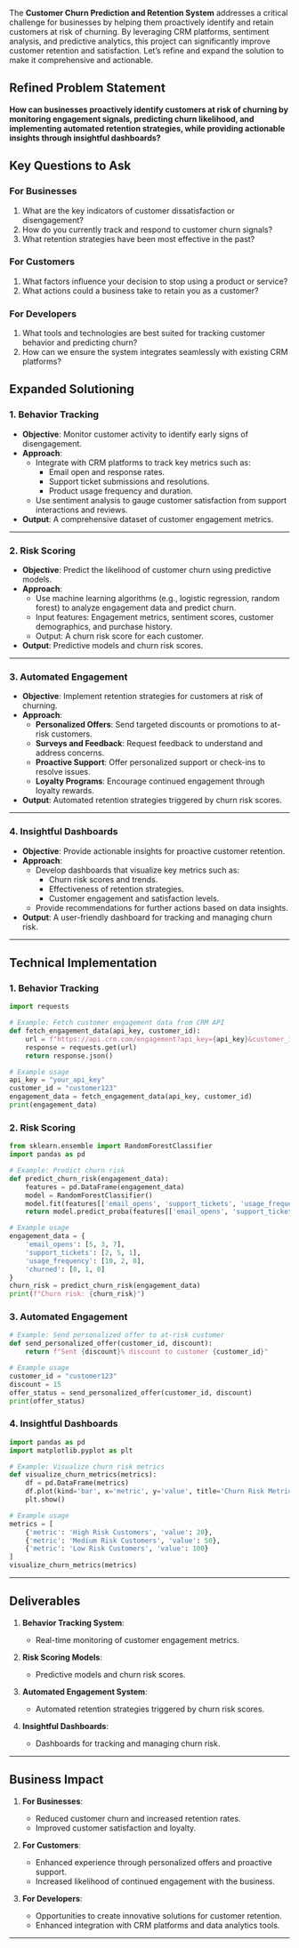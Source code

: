 The **Customer Churn Prediction and Retention System** addresses a critical challenge for businesses by helping them proactively identify and retain customers at risk of churning. By leveraging CRM platforms, sentiment analysis, and predictive analytics, this project can significantly improve customer retention and satisfaction. Let’s refine and expand the solution to make it comprehensive and actionable.

## **Refined Problem Statement**

**How can businesses proactively identify customers at risk of churning by monitoring engagement signals, predicting churn likelihood, and implementing automated retention strategies, while providing actionable insights through insightful dashboards?**


## **Key Questions to Ask**

### **For Businesses**
1. What are the key indicators of customer dissatisfaction or disengagement?
2. How do you currently track and respond to customer churn signals?
3. What retention strategies have been most effective in the past?

### **For Customers**
1. What factors influence your decision to stop using a product or service?
2. What actions could a business take to retain you as a customer?

### **For Developers**
1. What tools and technologies are best suited for tracking customer behavior and predicting churn?
2. How can we ensure the system integrates seamlessly with existing CRM platforms?

## **Expanded Solutioning**

### **1. Behavior Tracking**
   - **Objective**: Monitor customer activity to identify early signs of disengagement.
   - **Approach**:
     - Integrate with CRM platforms to track key metrics such as:
       - Email open and response rates.
       - Support ticket submissions and resolutions.
       - Product usage frequency and duration.
     - Use sentiment analysis to gauge customer satisfaction from support interactions and reviews.
   - **Output**: A comprehensive dataset of customer engagement metrics.

---

### **2. Risk Scoring**
   - **Objective**: Predict the likelihood of customer churn using predictive models.
   - **Approach**:
     - Use machine learning algorithms (e.g., logistic regression, random forest) to analyze engagement data and predict churn.
     - Input features: Engagement metrics, sentiment scores, customer demographics, and purchase history.
     - Output: A churn risk score for each customer.
   - **Output**: Predictive models and churn risk scores.

---

### **3. Automated Engagement**
   - **Objective**: Implement retention strategies for customers at risk of churning.
   - **Approach**:
     - **Personalized Offers**: Send targeted discounts or promotions to at-risk customers.
     - **Surveys and Feedback**: Request feedback to understand and address concerns.
     - **Proactive Support**: Offer personalized support or check-ins to resolve issues.
     - **Loyalty Programs**: Encourage continued engagement through loyalty rewards.
   - **Output**: Automated retention strategies triggered by churn risk scores.

---

### **4. Insightful Dashboards**
   - **Objective**: Provide actionable insights for proactive customer retention.
   - **Approach**:
     - Develop dashboards that visualize key metrics such as:
       - Churn risk scores and trends.
       - Effectiveness of retention strategies.
       - Customer engagement and satisfaction levels.
     - Provide recommendations for further actions based on data insights.
   - **Output**: A user-friendly dashboard for tracking and managing churn risk.

---

## **Technical Implementation**

### **1. Behavior Tracking**
```python
import requests

# Example: Fetch customer engagement data from CRM API
def fetch_engagement_data(api_key, customer_id):
    url = f"https://api.crm.com/engagement?api_key={api_key}&customer_id={customer_id}"
    response = requests.get(url)
    return response.json()

# Example usage
api_key = "your_api_key"
customer_id = "customer123"
engagement_data = fetch_engagement_data(api_key, customer_id)
print(engagement_data)
```

### **2. Risk Scoring**
```python
from sklearn.ensemble import RandomForestClassifier
import pandas as pd

# Example: Predict churn risk
def predict_churn_risk(engagement_data):
    features = pd.DataFrame(engagement_data)
    model = RandomForestClassifier()
    model.fit(features[['email_opens', 'support_tickets', 'usage_frequency']], features['churned'])
    return model.predict_proba(features[['email_opens', 'support_tickets', 'usage_frequency']])[:, 1]

# Example usage
engagement_data = {
    'email_opens': [5, 3, 7],
    'support_tickets': [2, 5, 1],
    'usage_frequency': [10, 2, 8],
    'churned': [0, 1, 0]
}
churn_risk = predict_churn_risk(engagement_data)
print(f"Churn risk: {churn_risk}")
```

### **3. Automated Engagement**
```python
# Example: Send personalized offer to at-risk customer
def send_personalized_offer(customer_id, discount):
    return f"Sent {discount}% discount to customer {customer_id}"

# Example usage
customer_id = "customer123"
discount = 15
offer_status = send_personalized_offer(customer_id, discount)
print(offer_status)
```

### **4. Insightful Dashboards**
```python
import pandas as pd
import matplotlib.pyplot as plt

# Example: Visualize churn risk metrics
def visualize_churn_metrics(metrics):
    df = pd.DataFrame(metrics)
    df.plot(kind='bar', x='metric', y='value', title='Churn Risk Metrics')
    plt.show()

# Example usage
metrics = [
    {'metric': 'High Risk Customers', 'value': 20},
    {'metric': 'Medium Risk Customers', 'value': 50},
    {'metric': 'Low Risk Customers', 'value': 100}
]
visualize_churn_metrics(metrics)
```

---

## **Deliverables**

1. **Behavior Tracking System**:
   - Real-time monitoring of customer engagement metrics.

2. **Risk Scoring Models**:
   - Predictive models and churn risk scores.

3. **Automated Engagement System**:
   - Automated retention strategies triggered by churn risk scores.

4. **Insightful Dashboards**:
   - Dashboards for tracking and managing churn risk.

---

## **Business Impact**

1. **For Businesses**:
   - Reduced customer churn and increased retention rates.
   - Improved customer satisfaction and loyalty.

2. **For Customers**:
   - Enhanced experience through personalized offers and proactive support.
   - Increased likelihood of continued engagement with the business.

3. **For Developers**:
   - Opportunities to create innovative solutions for customer retention.
   - Enhanced integration with CRM platforms and data analytics tools.

---

